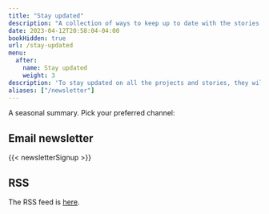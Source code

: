 ```yaml
---
title: "Stay updated"
description: "A collection of ways to keep up to date with the stories told: an email newsletter, RSS feed, and discord server offer monthly summaries of my progress."
date: 2023-04-12T20:58:04-04:00
bookHidden: true
url: /stay-updated
menu:
  after:
    name: Stay updated
    weight: 3
description: 'To stay updated on all the projects and stories, they will be summarised in a monthly newsletter sent through email, discord, and RSS.'
aliases: ["/newsletter"]
---
```


A seasonal summary. Pick your preferred channel:

## Email newsletter

{{< newsletterSignup >}}

## RSS

The RSS feed is [here](/index.xml).
